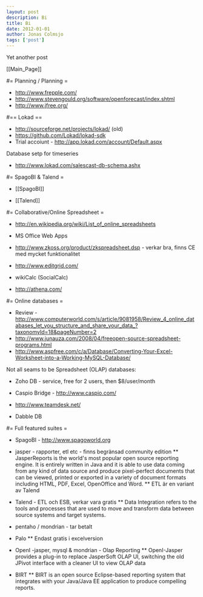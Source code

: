 ```yaml
---
layout: post
description: Bi
title: Bi
date: 2012-01-01
author: Jonas Colmsjo
tags: ['post']
---
```


Yet another post





[[Main_Page]]


#= Planning / Planning =

* http://www.frepple.com/
* http://www.stevengould.org/software/openforecast/index.shtml
* http://www.jfree.org/

#== Lokad ==

* http://sourceforge.net/projects/lokad/ (old)
* https://github.com/Lokad/lokad-sdk
* Trial accoiunt - http://app.lokad.com/account/Default.aspx

Database setp for timeseries
* http://www.lokad.com/salescast-db-schema.ashx


#= SpagoBI & Talend =

* [[SpagoBI]]

* [[Talend]]


#= Collaborative/Online Spreadsheet =

* http://en.wikipedia.org/wiki/List_of_online_spreadsheets


* MS Office Web Apps

* http://www.zkoss.org/product/zkspreadsheet.dsp - verkar bra, finns CE med mycket funktionalitet

* http://www.editgrid.com/

* wikiCalc (SocialCalc)

* http://athena.com/

#= Online databases =

* Review - http://www.computerworld.com/s/article/9081958/Review_4_online_databases_let_you_structure_and_share_your_data_?taxonomyId=18&pageNumber=2
* http://www.junauza.com/2008/04/freeopen-source-spreadsheet-programs.html
* http://www.aspfree.com/c/a/Database/Converting-Your-Excel-Worksheet-into-a-Working-MySQL-Database/


Not all seams to be Spreadsheet (OLAP) databases:

* Zoho DB - service, free for 2 users, then $8/user/month

* Caspio Bridge - http://www.caspio.com/

* http://www.teamdesk.net/

* Dabble DB


#= Full featured suites =

* SpagoBI - http://www.spagoworld.org

* jasper - rapporter, etl etc - finns begränsad community edition
** JasperReports is the world's most popular open source reporting engine. It is entirely written in Java and it is able to use data coming from any kind of data source and produce pixel-perfect documents that can be viewed, printed or exported in a variety of document formats including HTML, PDF, Excel, OpenOffice and Word.
** ETL är en variant av Talend

* Talend - ETL och ESB, verkar vara gratis
** Data Integration refers to the tools and processes that are used to move and transform data between source systems and target systems.

* pentaho / mondrian - tar betalt

* Palo
** Endast gratis i excelversion

* OpenI -jasper, mysql & mondrian - Olap Reporting
** OpenI-Jasper provides a plug-in to replace JasperSoft OLAP UI, switching the old JPivot interface with a cleaner UI to view OLAP data

* BIRT
** BIRT is an open source Eclipse-based reporting system that integrates with your Java/Java EE application to produce compelling reports.
